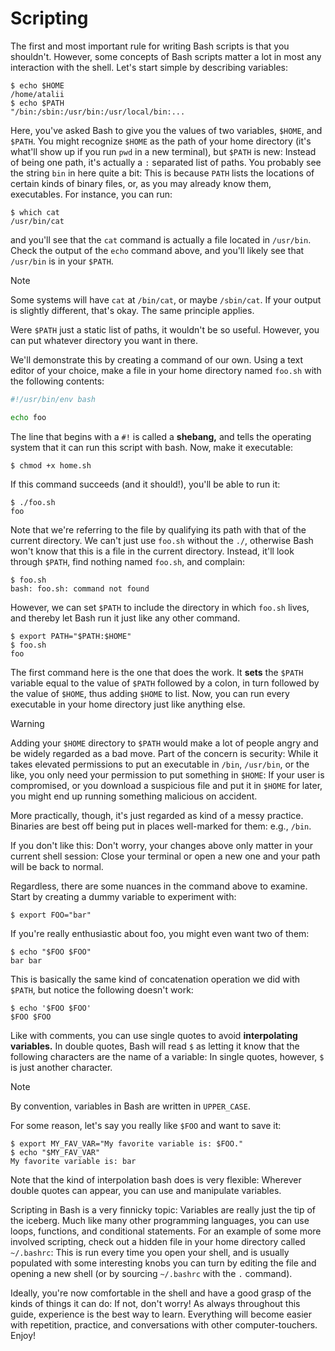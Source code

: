 # Scripting

The first and most important rule for writing Bash scripts is that you
shouldn't. However, some concepts of Bash scripts matter a lot in most any
interaction with the shell. Let's start simple by describing variables:

```console
$ echo $HOME
/home/atalii
$ echo $PATH
"/bin:/sbin:/usr/bin:/usr/local/bin:...
```

Here, you've asked Bash to give you the values of two variables, `$HOME`, and
`$PATH`. You might recognize `$HOME` as the path of your home directory (it's
what'll show up if you run `pwd` in a new terminal), but `$PATH` is new: Instead
of being one path, it's actually a `:` separated list of paths. You probably see
the string `bin` in here quite a bit: This is because `PATH` lists the locations
of certain kinds of binary files, or, as you may already know them, executables.
For instance, you can run:

```console
$ which cat
/usr/bin/cat
```

and you'll see that the `cat` command is actually a file located in `/usr/bin`.
Check the output of the `echo` command above, and you'll likely see that
`/usr/bin` is in your `$PATH`.

> [!NOTE]
> Some systems will have `cat` at `/bin/cat`, or maybe `/sbin/cat`. If your
> output is slightly different, that's okay. The same principle applies.

Were `$PATH` just a static list of paths, it wouldn't be so useful. However, you
can put whatever directory you want in there.

We'll demonstrate this by creating a command of our own. Using a text editor of
your choice, make a file in your home directory named `foo.sh` with the
following contents:

```bash
#!/usr/bin/env bash

echo foo
```

The line that begins with a `#!` is called a **shebang,** and tells the
operating system that it can run this script with bash. Now, make it executable:

```console
$ chmod +x home.sh
```

If this command succeeds (and it should!), you'll be able to run it:

```console
$ ./foo.sh
foo
```

Note that we're referring to the file by qualifying its path with that of the
current directory. We can't just use `foo.sh` without the `./`, otherwise Bash
won't know that this is a file in the current directory. Instead, it'll look
through `$PATH`, find nothing named `foo.sh`, and complain:

```console
$ foo.sh
bash: foo.sh: command not found
```

However, we can set `$PATH` to include the directory in which `foo.sh` lives, and
thereby let Bash run it just like any other command.

```console
$ export PATH="$PATH:$HOME"
$ foo.sh
foo
```

The first command here is the one that does the work. It **sets** the `$PATH`
variable equal to the value of `$PATH` followed by a colon, in turn followed by
the value of `$HOME`, thus adding `$HOME` to list. Now, you can run every
executable in your home directory just like anything else.

> [!WARNING]
> Adding your `$HOME` directory to `$PATH` would make a lot of people angry and
> be widely regarded as a bad move. Part of the concern is security: While it
> takes elevated permissions to put an executable in `/bin`, `/usr/bin`, or the
> like, you only need your permission to put something in `$HOME`: If your user
> is compromised, or you download a suspicious file and put it in `$HOME` for
> later, you might end up running something malicious on accident.
>
> More practically, though, it's just regarded as kind of a messy practice.
> Binaries are best off being put in places well-marked for them: e.g., `/bin`.
>
> If you don't like this: Don't worry, your changes above only matter in
> your current shell session: Close your terminal or open a new one and
> your path will be back to normal.

Regardless, there are some nuances in the command above to examine. Start by
creating a dummy variable to experiment with:

```console
$ export FOO="bar"
```

If you're really enthusiastic about foo, you might even want two of them:

```console
$ echo "$FOO $FOO"
bar bar
```

This is basically the same kind of concatenation operation we did with `$PATH`,
but notice the following doesn't work:

```console
$ echo '$FOO $FOO'
$FOO $FOO
```

Like with comments, you can use single quotes to avoid **interpolating
variables.** In double quotes, Bash will read `$` as letting it know that the
following characters are the name of a variable: In single quotes, however, `$`
is just another character.

> [!NOTE]
>
> By convention, variables in Bash are written in `UPPER_CASE`.

For some reason, let's say you really like `$FOO` and want to save it:

```console
$ export MY_FAV_VAR="My favorite variable is: $FOO."
$ echo "$MY_FAV_VAR"
My favorite variable is: bar
```

Note that the kind of interpolation bash does is very flexible: Wherever double
quotes can appear, you can use and manipulate variables.

Scripting in Bash is a very finnicky topic: Variables are really just the tip of
the iceberg. Much like many other programming languages, you can use loops,
functions, and conditional statements. For an example of some more involved
scripting, check out a hidden file in your home directory called `~/.bashrc`:
This is run every time you open your shell, and is usually populated with some
interesting knobs you can turn by editing the file and opening a new shell (or
by sourcing `~/.bashrc` with the `.` command).

Ideally, you're now comfortable in the shell and have a good grasp of the kinds
of things it can do: If not, don't worry! As always throughout this guide,
experience is the best way to learn. Everything will become easier with
repetition, practice, and conversations with other computer-touchers. Enjoy!
